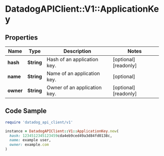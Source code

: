 # DatadogAPIClient::V1::ApplicationKey

## Properties

| Name | Type | Description | Notes |
| ---- | ---- | ----------- | ----- |
| **hash** | **String** | Hash of an application key. | [optional][readonly] |
| **name** | **String** | Name of an application key. | [optional] |
| **owner** | **String** | Owner of an application key. | [optional][readonly] |

## Code Sample

```ruby
require 'datadog_api_client/v1'

instance = DatadogAPIClient::V1::ApplicationKey.new(
  hash: 1234512345123459cda4eb9ced49a3d84fd0138c,
  name: example user,
  owner: example.com
)
```

